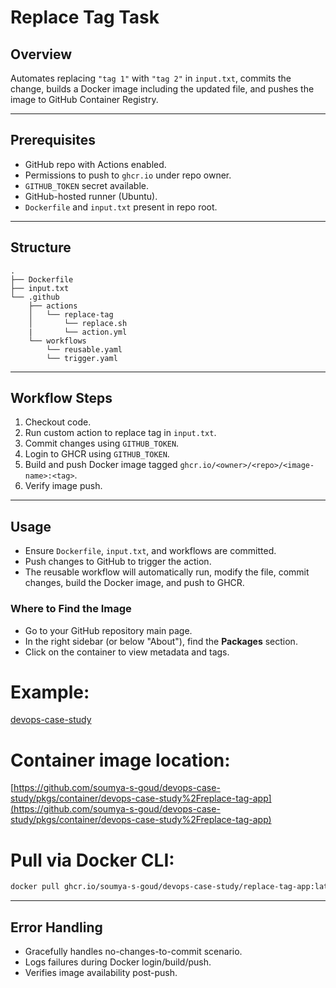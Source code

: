 # Replace Tag Task

## Overview

Automates replacing `"tag 1"` with `"tag 2"` in `input.txt`, commits the change, builds a Docker image including the updated file, and pushes the image to GitHub Container Registry.

---

## Prerequisites

- GitHub repo with Actions enabled.
- Permissions to push to `ghcr.io` under repo owner.
- `GITHUB_TOKEN` secret available.
- GitHub-hosted runner (Ubuntu).
- `Dockerfile` and `input.txt` present in repo root.

---

## Structure

```
.
├── Dockerfile
├── input.txt
└── .github
    ├── actions
    │   └── replace-tag
    │       └── replace.sh
    |       └── action.yml
    └── workflows
        └── reusable.yaml
        └── trigger.yaml

```

---

## Workflow Steps

1. Checkout code.
2. Run custom action to replace tag in `input.txt`.
3. Commit changes using `GITHUB_TOKEN`.
4. Login to GHCR using `GITHUB_TOKEN`.
5. Build and push Docker image tagged `ghcr.io/<owner>/<repo>/<image-name>:<tag>`.
6. Verify image push.

---

## Usage

- Ensure `Dockerfile`, `input.txt`, and workflows are committed.
- Push changes to GitHub to trigger the action.
- The reusable workflow will automatically run, modify the file, commit changes, build the Docker image, and push to GHCR.

### Where to Find the Image

- Go to your GitHub repository main page.
- In the right sidebar (or below "About"), find the **Packages** section.
- Click on the container to view metadata and tags.

# Example:  
[devops-case-study](https://github.com/soumya-s-goud/devops-case-study/)

# Container image location: 
[https://github.com/soumya-s-goud/devops-case-study/pkgs/container/devops-case-study%2Freplace-tag-app](https://github.com/soumya-s-goud/devops-case-study/pkgs/container/devops-case-study%2Freplace-tag-app)

# Pull via Docker CLI:
```bash
docker pull ghcr.io/soumya-s-goud/devops-case-study/replace-tag-app:latest
```

---


## Error Handling

- Gracefully handles no-changes-to-commit scenario.
- Logs failures during Docker login/build/push.
- Verifies image availability post-push.
